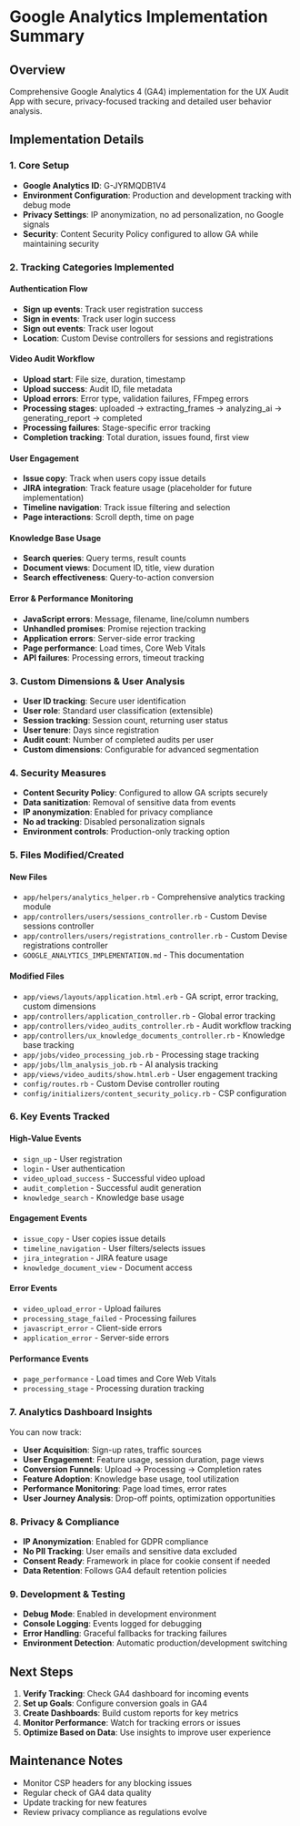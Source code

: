 # Google Analytics Implementation Summary

## Overview
Comprehensive Google Analytics 4 (GA4) implementation for the UX Audit App with secure, privacy-focused tracking and detailed user behavior analysis.

## Implementation Details

### 1. Core Setup
- **Google Analytics ID**: G-JYRMQDB1V4
- **Environment Configuration**: Production and development tracking with debug mode
- **Privacy Settings**: IP anonymization, no ad personalization, no Google signals
- **Security**: Content Security Policy configured to allow GA while maintaining security

### 2. Tracking Categories Implemented

#### Authentication Flow
- **Sign up events**: Track user registration success
- **Sign in events**: Track user login success
- **Sign out events**: Track user logout
- **Location**: Custom Devise controllers for sessions and registrations

#### Video Audit Workflow
- **Upload start**: File size, duration, timestamp
- **Upload success**: Audit ID, file metadata
- **Upload errors**: Error type, validation failures, FFmpeg errors
- **Processing stages**: uploaded → extracting_frames → analyzing_ai → generating_report → completed
- **Processing failures**: Stage-specific error tracking
- **Completion tracking**: Total duration, issues found, first view

#### User Engagement
- **Issue copy**: Track when users copy issue details
- **JIRA integration**: Track feature usage (placeholder for future implementation)
- **Timeline navigation**: Track issue filtering and selection
- **Page interactions**: Scroll depth, time on page

#### Knowledge Base Usage
- **Search queries**: Query terms, result counts
- **Document views**: Document ID, title, view duration
- **Search effectiveness**: Query-to-action conversion

#### Error & Performance Monitoring
- **JavaScript errors**: Message, filename, line/column numbers
- **Unhandled promises**: Promise rejection tracking
- **Application errors**: Server-side error tracking
- **Page performance**: Load times, Core Web Vitals
- **API failures**: Processing errors, timeout tracking

### 3. Custom Dimensions & User Analysis
- **User ID tracking**: Secure user identification
- **User role**: Standard user classification (extensible)
- **Session tracking**: Session count, returning user status
- **User tenure**: Days since registration
- **Audit count**: Number of completed audits per user
- **Custom dimensions**: Configurable for advanced segmentation

### 4. Security Measures
- **Content Security Policy**: Configured to allow GA scripts securely
- **Data sanitization**: Removal of sensitive data from events
- **IP anonymization**: Enabled for privacy compliance
- **No ad tracking**: Disabled personalization signals
- **Environment controls**: Production-only tracking option

### 5. Files Modified/Created

#### New Files
- `app/helpers/analytics_helper.rb` - Comprehensive analytics tracking module
- `app/controllers/users/sessions_controller.rb` - Custom Devise sessions controller
- `app/controllers/users/registrations_controller.rb` - Custom Devise registrations controller
- `GOOGLE_ANALYTICS_IMPLEMENTATION.md` - This documentation

#### Modified Files
- `app/views/layouts/application.html.erb` - GA script, error tracking, custom dimensions
- `app/controllers/application_controller.rb` - Global error tracking
- `app/controllers/video_audits_controller.rb` - Audit workflow tracking
- `app/controllers/ux_knowledge_documents_controller.rb` - Knowledge base tracking
- `app/jobs/video_processing_job.rb` - Processing stage tracking
- `app/jobs/llm_analysis_job.rb` - AI analysis tracking
- `app/views/video_audits/show.html.erb` - User engagement tracking
- `config/routes.rb` - Custom Devise controller routing
- `config/initializers/content_security_policy.rb` - CSP configuration

### 6. Key Events Tracked

#### High-Value Events
- `sign_up` - User registration
- `login` - User authentication
- `video_upload_success` - Successful video upload
- `audit_completion` - Successful audit generation
- `knowledge_search` - Knowledge base usage

#### Engagement Events
- `issue_copy` - User copies issue details
- `timeline_navigation` - User filters/selects issues
- `jira_integration` - JIRA feature usage
- `knowledge_document_view` - Document access

#### Error Events
- `video_upload_error` - Upload failures
- `processing_stage_failed` - Processing failures
- `javascript_error` - Client-side errors
- `application_error` - Server-side errors

#### Performance Events
- `page_performance` - Load times and Core Web Vitals
- `processing_stage` - Processing duration tracking

### 7. Analytics Dashboard Insights

You can now track:
- **User Acquisition**: Sign-up rates, traffic sources
- **User Engagement**: Feature usage, session duration, page views
- **Conversion Funnels**: Upload → Processing → Completion rates
- **Feature Adoption**: Knowledge base usage, tool utilization
- **Performance Monitoring**: Page load times, error rates
- **User Journey Analysis**: Drop-off points, optimization opportunities

### 8. Privacy & Compliance
- **IP Anonymization**: Enabled for GDPR compliance
- **No PII Tracking**: User emails and sensitive data excluded
- **Consent Ready**: Framework in place for cookie consent if needed
- **Data Retention**: Follows GA4 default retention policies

### 9. Development & Testing
- **Debug Mode**: Enabled in development environment
- **Console Logging**: Events logged for debugging
- **Error Handling**: Graceful fallbacks for tracking failures
- **Environment Detection**: Automatic production/development switching

## Next Steps
1. **Verify Tracking**: Check GA4 dashboard for incoming events
2. **Set up Goals**: Configure conversion goals in GA4
3. **Create Dashboards**: Build custom reports for key metrics
4. **Monitor Performance**: Watch for tracking errors or issues
5. **Optimize Based on Data**: Use insights to improve user experience

## Maintenance Notes
- Monitor CSP headers for any blocking issues
- Regular check of GA4 data quality
- Update tracking for new features
- Review privacy compliance as regulations evolve